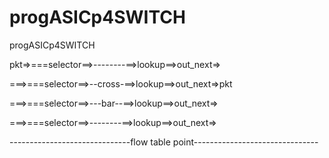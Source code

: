 # progASICp4SWITCH
progASICp4SWITCH
   
   
   
   
 pkt=>===selector==>--------==>lookup==>out_next=>
   
   ===>===selector==>--cross-==>lookup==>out_next=>pkt
   
   ===>===selector==>---bar--==>lookup==>out_next=>
   
   ===>===selector==>--------==>lookup==>out_next=>
   
   
 ------------------------------flow table point-------------------------------

